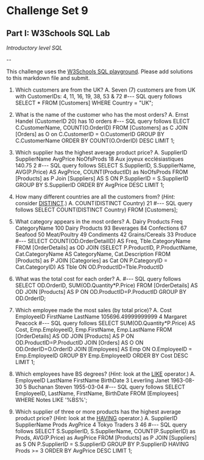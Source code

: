 # Challenge Set 9
## Part I: W3Schools SQL Lab 

*Introductory level SQL*

--

This challenge uses the [W3Schools SQL playground](http://www.w3schools.com/sql/trysql.asp?filename=trysql_select_all). Please add solutions to this markdown file and submit.

1. Which customers are from the UK?
A. Seven (7) customers are from UK with CustomerIDs: 4, 11, 16, 19, 38, 53 & 72
#--- SQL query follows
SELECT *
FROM [Customers]
WHERE Country = "UK";



2. What is the name of the customer who has the most orders?
A. Ernst Handel (CustomerID 20) has 10 orders
#--- SQL query follows
ELECT C.CustomerName, COUNT(O.OrderID)
FROM [Customers] as C JOIN [Orders] as O on C.CustomerID = O.CustomerID
GROUP BY C.CustomerName
ORDER BY COUNT(O.OrderID) DESC
LIMIT 1;

3. Which supplier has the highest average product price?
A.
SupplierID	SupplierName	AvgPrice	NoOfsProds
18	Aux joyeux ecclésiastiques	140.75	2
#--- SQL query follows
SELECT S.SupplierID, S.SupplierName, AVG(P.Price) AS AvgPrice, COUNT(ProductID) as NoOfsProds
FROM  [Products] as P Join [Suppliers] AS S ON P.SupplierID = S.SupplierID
GROUP BY S.SupplierID
ORDER BY AvgPrice DESC
LIMIT 1;


4. How many different countries are all the customers from? (*Hint:* consider [DISTINCT](http://www.w3schools.com/sql/sql_distinct.asp).)
A.
COUNT(DISTINCT Country)
21
#--- SQL query follows
SELECT COUNT(DISTINCT Country) FROM [Customers];


5. What category appears in the most orders?
A. 
Dairy Products
Freq	CategoryName
100	Dairy Products
93	Beverages
84	Confections
67	Seafood
50	Meat/Poultry
49	Condiments
42	Grains/Cereals
33	Produce
#---
SELECT COUNT(OD.OrderDetailID) AS Freq, Tble.CategoryName 
FROM
[OrderDetails] as OD JOIN
	(SELECT P.ProductID, P.ProductName, Cat.CategoryName AS CategoryName, Cat.Description
		FROM [Products] as P JOIN [Categories] as Cat ON P.CategoryID = Cat.CategoryID) AS Tble 
     ON OD.ProductID=Tble.ProductID


6. What was the total cost for each order?
A.
#--- SQL query follows
SELECT OD.OrderID, SUM(OD.Quantity*P.Price)
FROM [OrderDetails] AS OD JOIN [Products] AS P ON OD.ProductID=P.ProductID
GROUP BY OD.OrderID;

7. Which employee made the most sales (by total price)?
A.
Cost	EmployeeID	FirstName	LastName
105696.49999999999	4	Margaret	Peacock
#--- SQL query follows
SELECT SUM(OD.Quantity*P.Price) AS Cost, Emp.EmployeeID, Emp.FirstName, Emp.LastName
	FROM [OrderDetails] AS OD JOIN [Products] AS P ON OD.ProductID=P.ProductID 
    	JOIN [Orders] AS O ON OD.OrderID=O.OrderID
        JOIN [Employees] AS Emp ON O.EmployeeID = Emp.EmployeeID
GROUP BY Emp.EmployeeID
ORDER BY Cost DESC
LIMIT 1;


8. Which employees have BS degrees? (*Hint:* look at the [LIKE](http://www.w3schools.com/sql/sql_like.asp) operator.)
A.
EmployeeID	LastName	FirstName	BirthDate
3	Leverling	Janet	1963-08-30
5	Buchanan	Steven	1955-03-04
#--- SQL query follows
SELECT EmployeeID, LastName, FirstName, BirthDate
FROM [Employees]
WHERE Notes LIKE '%BS%';


9. Which supplier of three or more products has the highest average product price? (*Hint:* look at the [HAVING](http://www.w3schools.com/sql/sql_having.asp) operator.)
A.
SupplierID	SupplierName	Prods	AvgPrice
4	Tokyo Traders	3	46
#--- SQL query follows
SELECT S.SupplierID, S.SupplierName, COUNT(P.SupplierID) as Prods, AVG(P.Price) as AvgPrice
FROM [Products] as P JOIN [Suppliers] as S ON P.SupplierID = S.SupplierID
GROUP BY P.SupplieriD
HAVING Prods >= 3
ORDER BY AvgPrice DESC
LIMIT 1;
